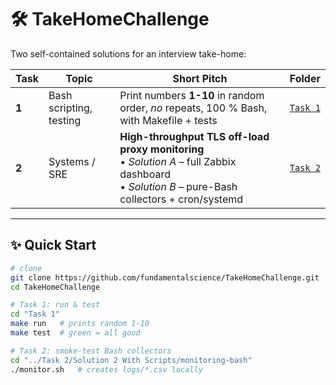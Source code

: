 # 🛠️ TakeHomeChallenge

Two self-contained solutions for an interview take-home:

| Task | Topic | Short Pitch | Folder |
|------|-------|------------|--------|
| **1** | Bash scripting, testing | Print numbers **1-10** in random order, *no* repeats, 100 % Bash, with Makefile + tests | [`Task 1`](Task%201/) |
| **2** | Systems / SRE | **High-throughput TLS off-load proxy monitoring**<br>  • *Solution A* – full Zabbix dashboard<br>  • *Solution B* – pure-Bash collectors + cron/systemd | [`Task 2`](Task%202/) |

---

## ✨ Quick Start

```bash
# clone
git clone https://github.com/fundamentalscience/TakeHomeChallenge.git
cd TakeHomeChallenge

# Task 1: run & test
cd "Task 1"
make run   # prints random 1-10
make test  # green = all good

# Task 2: smoke-test Bash collectors
cd "../Task 2/Solution 2 With Scripts/monitoring-bash"
./monitor.sh   # creates logs/*.csv locally
